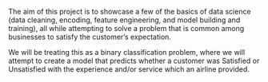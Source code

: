 The  aim of this project is to showcase a few of the basics of data science (data cleaning, encoding, feature engineering, and model building and training), all while attempting to solve a problem that is common among businesses to satisfy the customer’s expectation.

We will be treating this as a binary classification problem, where we will attempt to create a model that predicts whether a customer was Satisfied or Unsatisfied with the experience and/or service which an airline provided.

